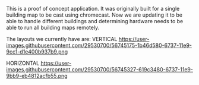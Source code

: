 This is a proof of concept application.  It was originally built for a single building map to be cast using chromecast.  Now we are updating it to be able to handle different buildings and determining hardware needs to be able to run all building maps remotely. 

The layouts we currently have are:
VERTICAL
https://user-images.githubusercontent.com/29530700/56745175-1b46d580-6737-11e9-9cc1-d1e400b937b9.png

HORIZONTAL
https://user-images.githubusercontent.com/29530700/56745327-619c3480-6737-11e9-9bb9-eb4812acfb55.png

